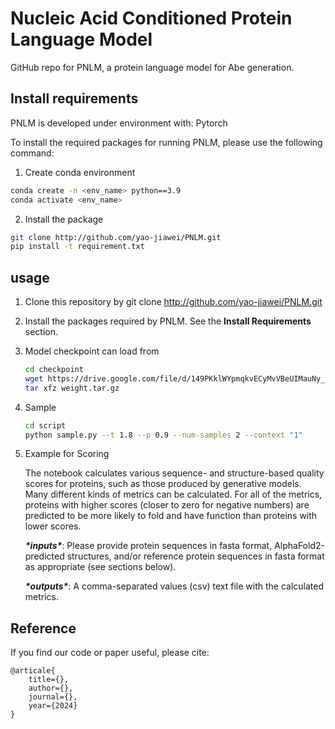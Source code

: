 # Nucleic Acid Conditioned Protein Language Model
GitHub repo for PNLM, a protein language model for Abe generation.

## Install requirements 

PNLM is developed under environment with: Pytorch

To install the required packages for running PNLM, please use the following command:

1. Create conda environment

```bash
conda create -n <env_name> python==3.9
conda activate <env_name>
```

2. Install the package

```bash
git clone http://github.com/yao-jiawei/PNLM.git
pip install -t requirement.txt
```



## usage

1. Clone this repository by git clone http://github.com/yao-jiawei/PNLM.git

2. Install the packages required by PNLM. See the **Install Requirements** section.

3. Model checkpoint can load from 

   ```bash
   cd checkpoint
   wget https://drive.google.com/file/d/149PKklWYpmqkvECyMvVBeUIMauNy_3KZ/view?usp=sharing
   tar xfz weight.tar.gz
   ```

4. Sample

   ```bash
   cd script
   python sample.py --t 1.8 --p 0.9 --num-samples 2 --context "1"
   ```

   

5. Example for Scoring

   The notebook calculates various sequence- and structure-based quality scores for proteins, such as those produced by generative models. Many different kinds of metrics can be calculated. For all of the metrics, proteins with higher scores (closer to zero for negative numbers) are predicted to be more likely to fold and have function than proteins with lower scores.
   
   ***\*inputs\****: Please provide protein sequences in fasta format, AlphaFold2-predicted structures, and/or reference protein sequences in fasta format as appropriate (see sections below).
   
   ***\*outputs\****: A comma-separated values (csv) text file with the calculated metrics.





## Reference

If you find our code or paper useful, please cite:

```
@articale{
	title={},
	author={},
	journal={},
	year={2024}
}
```

